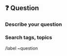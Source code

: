 ## ❓ Question

### Describe your question
<!-- A clear and concise description of what you need to know. -->
<!-- //! Only one question at a time, this is part of a wiki. -->

### Search tags, topics
<!-- Help others find this and upvote it. -->
<!-- Add meaningful tags for search engines. -->
<!-- #typescript #merge #incompatible #... -->

/label ~question
